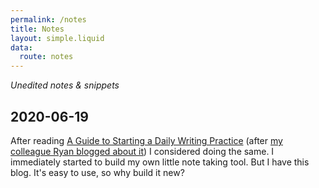```yaml
---
permalink: /notes
title: Notes
layout: simple.liquid
data:
  route: notes
---
```


<em>Unedited notes & snippets</em>

## 2020-06-19

After reading [A Guide to Starting a Daily Writing Practice](https://notebook.drmaciver.com/posts/2020-06-08-10:11.html)
(after [my colleague Ryan blogged about it](https://blog.harterrt.com/notebook/2020-06-16.html)) I considered doing the same.
I immediately started to build my own little note taking tool.
But I have this blog. It's easy to use, so why build it new?
